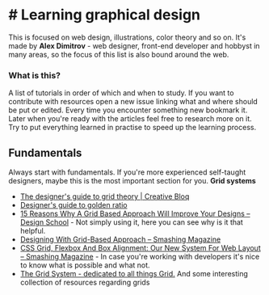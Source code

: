 # # Learning graphical design
This is focused on web design, illustrations, color theory and so on. It's made by **Alex Dimitrov** - web designer, front-end developer and hobbyst in many areas, so the focus of this list is also bound around the web.

### What is this?
A list of tutorials in order of which and when to study. If you want to contribute with resources open a new issue linking what and where should be put or edited. Every time you encounter something new bookmark it. Later when you're ready with the articles feel free to research more on it. Try to put everything learned in practise to speed up the learning process.

## Fundamentals
Always start with fundamentals. If you're more experienced self-taught designers, maybe this is the most important section for you.
**Grid systems**
* [The designer's guide to grid theory | Creative Bloq](http://www.creativebloq.com/web-design/grid-theory-41411345)
* [Designer's guide to golden ratio](http://www.creativebloq.com/design/designers-guide-golden-ratio-12121546)
* [15 Reasons Why A Grid Based Approach Will Improve Your Designs – Design School](https://designschool.canva.com/blog/grid-design/) - Not simply using it, here you can see why is it that helpful.
* [Designing With Grid-Based Approach – Smashing Magazine](https://www.smashingmagazine.com/2007/04/designing-with-grid-based-approach/)
* [CSS Grid, Flexbox And Box Alignment: Our New System For Web Layout – Smashing Magazine](https://www.smashingmagazine.com/2016/11/css-grids-flexbox-and-box-alignment-our-new-system-for-web-layout/) - In case you're working with developers it's nice to know what is possible and what not.
* [The Grid System - dedicated to all things Grid.](http://www.thegridsystem.org/) And some interesting collection of resources regarding grids

